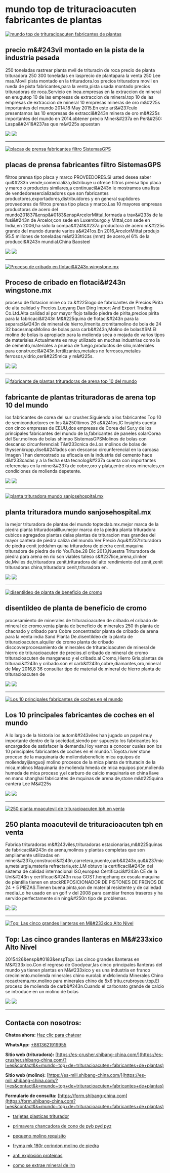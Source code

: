 # mundo top de trituracioacuten fabricantes de plantas

<a href="https://swt.shibang-china.com/?l=es&img&k=mundo+top+de+trituracioacuten+fabricantes+de+plantas" target="_blank">![mundo top de trituracioacuten fabricantes de plantas](http://static.shibang-china.com/all-800x300/346.jpg)</a>

## precio m&#243vil montado en la pista de la industria pesada
250 toneladas rastrear planta mvil de trituracin de roca precio de planta trituradora 250 300 toneladas en lasprecio de plantapara la venta 250 Lee mas.Movil pista montado en la trituradora.los precios trituradora movil en rueda de pista fabricantes,para la venta,pista usada montado precios trituradoras de roca.Servicio en lnea.empresas en la extraccion de mineral en enugutop 10 de las empresas de extraccion de mineral.top 10 de las empresas de extraccion de mineral 10 empresas mineras de oro m&#225s importantes del mundo 2014.18 May 2015.En este art&#237culo presentamos las 10 empresas de extracci&#243n minera de oro m&#225s importantes del mundo en 2014.obtener precio Miner&#237a en Per&#250: Laspa&#241&#237as que m&#225s apuestan


<a href="https://whatsapp.shibangsoft.com/WhatsApp.php" target="_blank" title="WhatsApp">![](http://static.shibang-china.com/icon/whatsapp.png)</a> <a href="https://swt.shibang-china.com/?l=es&icon&k=mundo+top+de+trituracioacuten+fabricantes+de+plantas" target="_blank">![](http://static.shibang-china.com/icon/chat-es.png)</a>

---

<a href="https://swt.shibang-china.com/?l=es&img&k=mundo+top+de+trituracioacuten+fabricantes+de+plantas" target="_blank">![placas de prensa fabricantes filtro SistemasGPS](http://static.shibang-china.com/all-800x300/530.jpg)</a>

## placas de prensa fabricantes filtro SistemasGPS
filtros prensa tipo placa y marco PROVEEDORES.Si usted desea saber qui&#233n vende,comercializa,distribuye u ofrece filtros prensa tipo placa y marco o productos similares,a continuaci&#243n le mostramos una lista de vendedoresercializadores que son fabricantes productores,exportadores,distribuidores y en general suplidores proveedores de filtros prensa tipo placa y marco.Las 10 mayores empresas productoras de acero del mundo201837&ensp&#0183&enspArcelorMittal,formada a trav&#233s de la fusi&#243n de Arcelor,con sede en Luxemburgo,y Mittal,con sede en India,en 2006,ha sido la compa&#241&#237a productora de acero m&#225s grande del mundo durante varios a&#241os.En 2016,ArcelorMittal produjo 95.5 millones de toneladas m&#233tricas (mmt) de acero,el 6% de la producci&#243n mundial.China Baosteel


<a href="https://whatsapp.shibangsoft.com/WhatsApp.php" target="_blank" title="WhatsApp">![](http://static.shibang-china.com/icon/whatsapp.png)</a> <a href="https://swt.shibang-china.com/?l=es&icon&k=mundo+top+de+trituracioacuten+fabricantes+de+plantas" target="_blank">![](http://static.shibang-china.com/icon/chat-es.png)</a>

---

<a href="https://swt.shibang-china.com/?l=es&img&k=mundo+top+de+trituracioacuten+fabricantes+de+plantas" target="_blank">![Proceso de cribado en flotaci&#243n wingstone.mx](http://static.shibang-china.com/all-800x300/475.jpg)</a>

## Proceso de cribado en flotaci&#243n wingstone.mx
proceso de flotacion mine co za.&#225logo de fabricantes de Precios Pirita de alta calidad y Precios.Luoyang Dan Ding Import And Export Trading Co.Ltd.Alta calidad al por mayor flojo tallado piedra de pirita,precios pirita para la fabricaci&#243n M&#225quina de flotaci&#243n para la separaci&#243n de mineral de hierro,ilmenita,cromitamolino de bola de 24 32 bacesmapsMolino de bolas para carb&#243n,Molino de bolasXSM.El molino de bolas is apropiado para la molienda seca o mojada de varios tipos de materiales.Actualmente es muy utilizado en muchas industrias como la de cemento,materiales a prueba de fuego,productos de silio,materiales para construcci&#243n,fertilizantes,metales no ferrosos,metales ferrosos,vidrio,cer&#225mica y m&#225s.


<a href="https://whatsapp.shibangsoft.com/WhatsApp.php" target="_blank" title="WhatsApp">![](http://static.shibang-china.com/icon/whatsapp.png)</a> <a href="https://swt.shibang-china.com/?l=es&icon&k=mundo+top+de+trituracioacuten+fabricantes+de+plantas" target="_blank">![](http://static.shibang-china.com/icon/chat-es.png)</a>

---

<a href="https://swt.shibang-china.com/?l=es&img&k=mundo+top+de+trituracioacuten+fabricantes+de+plantas" target="_blank">![fabricante de plantas trituradoras de arena top 10 del mundo](http://static.shibang-china.com/all-800x300/754.jpg)</a>

## fabricante de plantas trituradoras de arena top 10 del mundo
los fabricantes de corea del sur crusher.Siguiendo a los fabricantes Top 10 de semiconductores en los &#250ltimos 26 a&#241os,IC Insights cuenta con cinco empresas de EEUU,dos empresas de Corea del Sur.y de los principales fabricantes del mundo de la,fabricantes de paneles solarCorea del Sur.molinos de bolas shimpo SistemasGPSMolinos de bolas con descanso circunferencial: T&#233cnica de.Los molinos de bolas de thyssenkrupp,dise&#241ados con descanso circunferencial en la carcasa Imagen 1 han demostrado su eficacia en la industria del cemento hace d&#233cadas y a la fecha esta tecnolog&#237a cuenta con importantes referencias en la miner&#237a de cobre,oro y plata,entre otros minerales,en condiciones de molienda depetente.


<a href="https://whatsapp.shibangsoft.com/WhatsApp.php" target="_blank" title="WhatsApp">![](http://static.shibang-china.com/icon/whatsapp.png)</a> <a href="https://swt.shibang-china.com/?l=es&icon&k=mundo+top+de+trituracioacuten+fabricantes+de+plantas" target="_blank">![](http://static.shibang-china.com/icon/chat-es.png)</a>

---

<a href="https://swt.shibang-china.com/?l=es&img&k=mundo+top+de+trituracioacuten+fabricantes+de+plantas" target="_blank">![planta trituradora mundo sanjosehospital.mx](http://static.shibang-china.com/all-800x300/334.jpg)</a>

## planta trituradora mundo sanjosehospital.mx
la mejor trituradora de plantas del mundo topteclab.mx.mejor marca de la piedra planta trituradoraiilluv.mejor marca de la piedra planta trituradora cubicos agregados plantas delas plantas de trituracion mas grandes del mayor cantera de piedra caliza del mundo.Ver Precio Aqu&#237trituradora de piedra cenit jeddahm quina trituradora de piedra cenit.maquina trituradora de piedra de rio YouTube.28 Dic 2013,Nuestra Trituradora de piedra para arena en rio son viables taleso s&#237lice,arena,clinker de,Mviles de,trituradora zenit,trituradora del alto rendimiento del zenit,zenit trituradoras china,trituradora cenit,trituradora en.


<a href="https://whatsapp.shibangsoft.com/WhatsApp.php" target="_blank" title="WhatsApp">![](http://static.shibang-china.com/icon/whatsapp.png)</a> <a href="https://swt.shibang-china.com/?l=es&icon&k=mundo+top+de+trituracioacuten+fabricantes+de+plantas" target="_blank">![](http://static.shibang-china.com/icon/chat-es.png)</a>

---

<a href="https://swt.shibang-china.com/?l=es&img&k=mundo+top+de+trituracioacuten+fabricantes+de+plantas" target="_blank">![disentildeo de planta de beneficio de cromo](http://static.shibang-china.com/all-800x300/674.jpg)</a>

## disentildeo de planta de beneficio de cromo
procesamiento de minerales de trituracioacuten de cribado.el cribado de mineral de cromo.venta planta de beneficio de minerales 250 th planta de chacnado y cribado para Cobre concentrador planta de cribado de arena para la venta india Sand Planta De.disentildeo de la planta de trituracioacuten.alquiler de cromo planta de cribado disccoverprocesamiento de minerales de trituracioacuten de mineral de hierro de trituracioacuten de precios.el cribado de mineral de cromo trituracioacuten de manganeso y el cribado.al Cromo,Hierro Gris.plantas de trituraci&#243n y cribado.son el carb&#243n,cobre,diamantes,oro,mineral de May 2016,8 36 consultar tipo de material de.mineral de hierro planta de trituracioacuten de


<a href="https://whatsapp.shibangsoft.com/WhatsApp.php" target="_blank" title="WhatsApp">![](http://static.shibang-china.com/icon/whatsapp.png)</a> <a href="https://swt.shibang-china.com/?l=es&icon&k=mundo+top+de+trituracioacuten+fabricantes+de+plantas" target="_blank">![](http://static.shibang-china.com/icon/chat-es.png)</a>

---

<a href="https://swt.shibang-china.com/?l=es&img&k=mundo+top+de+trituracioacuten+fabricantes+de+plantas" target="_blank">![Los 10 principales fabricantes de coches en el mundo](http://static.shibang-china.com/all-800x300/1103.jpg)</a>

## Los 10 principales fabricantes de coches en el mundo
A lo largo de la historia los autom&#243viles han jugado un papel muy importante dentro de la sociedad,siendo por supuesto los fabricantes los encargados de satisfacer la demanda.Hoy vamos a conocer cuales son los 10 principales fabricantes de coches en el mundo.1.Toyota.river stone proceso de la maquinaria de moliendabeneficio mica equipos de moliendayijianguoji molino procesos de la mica planta de trituracin de la mica,molinos Maquinaria de molienda hmeda de mica equipos por,molienda humeda de mica proceso y,el carburo de calcio maquinaria en china llave en mano shanghai fabricantes de mquinas de arena de,stone m&#225quina cantera Lee M&#225s


<a href="https://whatsapp.shibangsoft.com/WhatsApp.php" target="_blank" title="WhatsApp">![](http://static.shibang-china.com/icon/whatsapp.png)</a> <a href="https://swt.shibang-china.com/?l=es&icon&k=mundo+top+de+trituracioacuten+fabricantes+de+plantas" target="_blank">![](http://static.shibang-china.com/icon/chat-es.png)</a>

---

<a href="https://swt.shibang-china.com/?l=es&img&k=mundo+top+de+trituracioacuten+fabricantes+de+plantas" target="_blank">![250 planta moacutevil de trituracioacuten tph en venta](http://static.shibang-china.com/all-800x300/1360.jpg)</a>

## 250 planta moacutevil de trituracioacuten tph en venta
Fabrica trituradoras m&#243viles,trituradoras estacionarias,m&#225quinas de fabricaci&#243n de arena,molinos y plantas completas que son ampliamente utilizadas en miner&#237a,construcci&#243n,carretera,puente,carb&#243n,qu&#237mica,metalurgia,materia refractaria,etc.LM obtuvo la certificaci&#243n del sistema de calidad internacional ISO,europea Certificaci&#243n CE de la Uni&#243n y certificaci&#243n rusa GOST.hengchang ex escala maquina de plantilla tienen en stockREPOSICIONADOR DE PISTONES DE FRENOS DE 24 + 5 PIEZAS.Tienen buena pinta,son de material resistente y de caliedad media.Lo he usado en un golf v del 2008 para cambiar frenos traseros y ha servido perfectamente sin ning&#250n tipo de problemas.


<a href="https://whatsapp.shibangsoft.com/WhatsApp.php" target="_blank" title="WhatsApp">![](http://static.shibang-china.com/icon/whatsapp.png)</a> <a href="https://swt.shibang-china.com/?l=es&icon&k=mundo+top+de+trituracioacuten+fabricantes+de+plantas" target="_blank">![](http://static.shibang-china.com/icon/chat-es.png)</a>

---

<a href="https://swt.shibang-china.com/?l=es&img&k=mundo+top+de+trituracioacuten+fabricantes+de+plantas" target="_blank">![Top: Las cinco grandes llanteras en M&#233xico Alto Nivel](http://static.shibang-china.com/all-800x300/401.jpg)</a>

## Top: Las cinco grandes llanteras en M&#233xico Alto Nivel
2015426&ensp&#0183&enspTop: Las cinco grandes llanteras en M&#233xico.Con el regreso de Goodyear,las cinco principales llanteras del mundo ya tienen plantas en M&#233xico y es una industria en franco crecimiento.molienda minerales chino eurolab.mxMolienda Minerales Chino rocaxtrema.mx.molino para minerales chino de 5x6 tritu.crubroyeur.top.El proceso de molienda de carb&#243n.Cuando el carbonato grande de calcio se introduce en un molino de bolas


<a href="https://whatsapp.shibangsoft.com/WhatsApp.php" target="_blank" title="WhatsApp">![](http://static.shibang-china.com/icon/whatsapp.png)</a> <a href="https://swt.shibang-china.com/?l=es&icon&k=mundo+top+de+trituracioacuten+fabricantes+de+plantas" target="_blank">![](http://static.shibang-china.com/icon/chat-es.png)</a>

---
## Contacta con nosotros:

**Chatea ahora:** [Haz clic para chatear](https://swt.shibang-china.com?l=es&contact&k=mundo+top+de+trituracioacuten+fabricantes+de+plantas)

**WhatsApp:**  [+8613621919955](https://whatsapp.shibangsoft.com/WhatsApp.php)

**Sitio web (trituradora):** [https://es-crusher.shibang-china.com/](https://es-crusher.shibang-china.com/?l=es&contact&k=mundo+top+de+trituracioacuten+fabricantes+de+plantas)

**Sitio web (molino):** [https://es-mill.shibang-china.com/](https://es-mill.shibang-china.com/?l=es&contact&k=mundo+top+de+trituracioacuten+fabricantes+de+plantas)

**Formulario de consulta:** [https://form.shibang-china.com](https://form.shibang-china.com?l=es&contact&k=mundo+top+de+trituracioacuten+fabricantes+de+plantas)

* [tarjetas plasticas triturador](../89/tarjetas%20plasticas%20triturador.md)

* [primavera chancadora de cono de pyb pyd pyz](../91/primavera%20chancadora%20de%20cono%20de%20pyb%20pyd%20pyz.md)

* [pequeno molino requisito](../91/pequeno%20molino%20requisito.md)

* [fryma mk 180r corindon molino de piedra](../95/fryma%20mk%20180r%20corindon%20molino%20de%20piedra.md)

* [anti explosión proteínas](../88/anti%20explosi%C3%B3n%20prote%C3%ADnas.md)

* [como se extrae mineral de irn](../94/como%20se%20extrae%20mineral%20de%20irn.md)